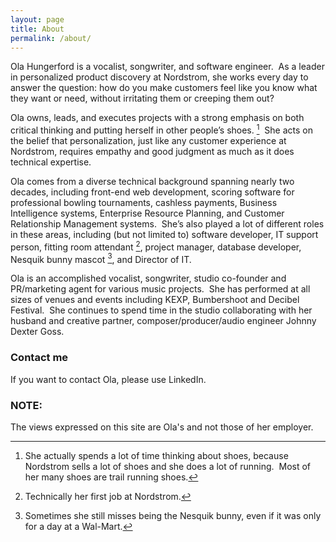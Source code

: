 ```yaml
---
layout: page
title: About
permalink: /about/
---
```


Ola Hungerford is a vocalist, songwriter, and software engineer.  As a leader in personalized product discovery at Nordstrom, she works every day to answer the question: how do you make customers feel like you know what they want or need, without irritating them or creeping them out?

Ola owns, leads, and executes projects with a strong emphasis on both critical thinking and putting herself in other people’s shoes. [^1]  She acts on the belief that personalization, just like any customer experience at Nordstrom, requires empathy and good judgment as much as it does technical expertise.

Ola comes from a diverse technical background spanning nearly two decades, including front-end web development, scoring software for professional bowling tournaments, cashless payments, Business Intelligence systems, Enterprise Resource Planning, and Customer Relationship Management systems.  She’s also played a lot of different roles in these areas, including (but not limited to) software developer, IT support person, fitting room attendant [^2], project manager, database developer, Nesquik bunny mascot [^3], and Director of IT.

Ola is an accomplished vocalist, songwriter, studio co-founder and PR/marketing agent for various music projects.  She has performed at all sizes of venues and events including KEXP, Bumbershoot and Decibel Festival.  She continues to spend time in the studio collaborating with her husband and creative partner, composer/producer/audio engineer Johnny Dexter Goss.



[^1]: She actually spends a lot of time thinking about shoes, because Nordstrom sells a lot of shoes and she does a lot of running.  Most of her many shoes are trail running shoes.

[^2]: Technically her first job at Nordstrom.

[^3]: Sometimes she still misses being the Nesquik bunny, even if it was only for a day at a Wal-Mart.

### Contact me

If you want to contact Ola, please use LinkedIn.

### NOTE:

The views expressed on this site are Ola's and not those of her employer.




